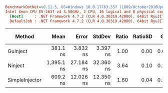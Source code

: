 ``` ini

BenchmarkDotNet=v0.11.5, OS=Windows 10.0.17763.557 (1809/October2018Update/Redstone5)
Intel Xeon CPU E5-2637 v4 3.50GHz, 2 CPU, 16 logical and 8 physical cores
  [Host]     : .NET Framework 4.7.2 (CLR 4.0.30319.42000), 64bit RyuJIT-v4.7.3416.0
  DefaultJob : .NET Framework 4.7.2 (CLR 4.0.30319.42000), 64bit RyuJIT-v4.7.3416.0


```
|         Method |       Mean |     Error |    StdDev | Ratio | RatioSD |  Gen 0 |  Gen 1 | Gen 2 | Allocated |
|--------------- |-----------:|----------:|----------:|------:|--------:|-------:|-------:|------:|----------:|
|       GuInject |   381.1 ns |  3.832 ns |  3.397 ns |  1.00 |    0.00 | 0.0100 |      - |     - |      64 B |
|        Ninject | 1,395.1 ns | 27.184 ns | 32.360 ns |  3.64 |    0.10 | 0.1755 |      - |     - |    1112 B |
| SimpleInjector |   609.2 ns | 12.026 ns | 12.350 ns |  1.60 |    0.04 | 0.1850 | 0.0010 |     - |    1168 B |
